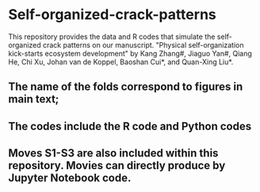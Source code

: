 # Self-organized-crack-patterns
This repository provides the data and R codes that simulate the self-organized crack patterns on our manuscript. "Physical self-organization kick-starts ecosystem development" by Kang Zhang#, Jiaguo Yan#, Qiang He, Chi Xu, Johan van de Koppel, Baoshan Cui*, and Quan-Xing Liu*.


## The name of the folds correspond to figures in main text;
## The codes include the R code and Python codes
## Moves S1-S3 are also included within this repository. Movies can directly produce by Jupyter Notebook code.
